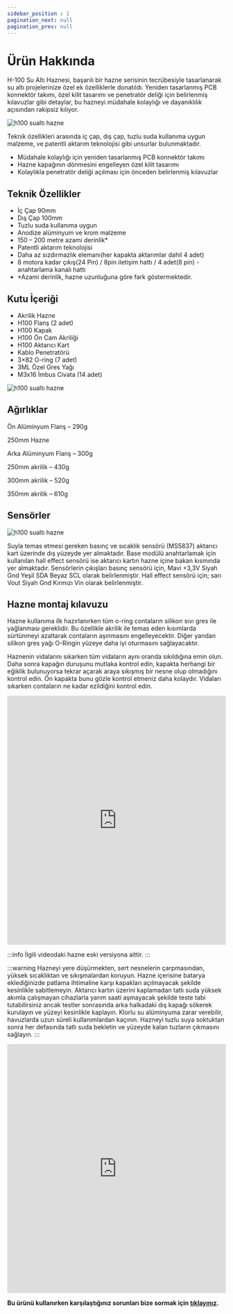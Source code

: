 ```yaml
---
sidebar_position : 1
pagination_next: null
pagination_prev: null
---
```


# Ürün Hakkında

H-100 Su Altı Haznesi, başarılı bir hazne serisinin tecrübesiyle tasarlanarak su altı projelerinize özel ek özelliklerle donatıldı. Yeniden tasarlanmış PCB konnektör takımı, özel kilit tasarımı ve penetratör deliği için belirlenmiş kılavuzlar gibi detaylar, bu hazneyi müdahale kolaylığı ve dayanıklılık açısından rakipsiz kılıyor.

![h100 sualtı hazne](./image/hazne-2-scaled.jpg)


Teknik özellikleri arasında iç çap, dış çap, tuzlu suda kullanıma uygun malzeme, ve patentli aktarım teknolojisi gibi unsurlar bulunmaktadır.

- Müdahale kolaylığı için yeniden tasarlanmış PCB konnektör takımı
- Hazne kapağının dönmesini engelleyen özel kilit tasarımı
- Kolaylıkla penetratör deliği açılması için önceden belirlenmiş kılavuzlar

## Teknik Özellikler

- İç Çap 90mm
- Dış Çap 100mm
- Tuzlu suda kullanıma uygun
- Anodize alüminyum ve krom malzeme
- 150 – 200 metre azami derinlik*
- Patentli aktarım teknolojisi
- Daha az sızdırmazlık elemanı(her kapakta aktarımlar dahil 4 adet)
- 8 motora kadar çıkış(24 Pin) / 8pin iletişim hattı / 4 adet(8 pin) - anahtarlama kanalı hattı
- *Azami derinlik, hazne uzunluğuna göre fark göstermektedir.

## Kutu İçeriği

- Akrilik Hazne
- H100 Flanş (2 adet)
- H100 Kapak
- H100 Ön Cam Akriliği
- H100 Aktarıcı Kart
- Kablo Penetratörü
- 3×82 O-ring (7 adet)
- 3ML Özel Gres Yağı
- M3x16 İmbus Civata (14 adet)

![h100 sualtı hazne](./image/IMG_3829-scaled.jpg)

## Ağırlıklar

Ön Alüminyum Flanş – 290g

250mm Hazne

Arka Alüminyum Flanş – 300g

250mm akrilik – 430g

300mm akrilik – 520g

350mm akrilik – 610g

## Sensörler

![h100 sualtı hazne](./image/IMG_3826-scaled.jpg)

Suyla temas etmesi gereken basınç ve sıcaklık sensörü (MS5837) aktarıcı kart üzerinde dış yüzeyde yer almaktadır. Base modülü anahtarlamak için kullanılan hall effect sensörü ise aktarıcı kartın hazne içine bakan kısmında yer almaktadır. Sensörlerin çıkışları basınç sensörü için, Mavi +3,3V Siyah Gnd Yeşil SDA Beyaz SCL olarak belirlenmiştir. Hall effect sensörü için; sarı Vout Siyah Gnd Kırmızı Vin olarak belirlenmiştir.

## Hazne montaj kılavuzu

Hazne kullanıma ilk hazırlanırken tüm o-ring contaların silikon sıvı gres ile yağlanması gereklidir. Bu özellikle akrilik ile temas eden kısımlarda sürtünmeyi azaltarak contaların aşınmasını engelleyecektir. Diğer yandan silikon gres yağı O-Ringin yüzeye daha iyi oturmasını sağlayacaktır.

Haznenin vidalarını sıkarken tüm vidaların aynı oranda sıkıldığına emin olun. Daha sonra kapağın duruşunu mutlaka kontrol edin, kapakta herhangi bir eğiklik bulunuyorsa tekrar açarak araya sıkışmış bir nesne olup olmadığını kontrol edin. Ön kapakta bunu gözle kontrol etmeniz daha kolaydır. Vidaları sıkarken contaların ne kadar ezildiğini kontrol edin.

<iframe width="100%" height="574" src="https://www.youtube.com/embed/wks-8iuaIAI" title="Degz Sualtı Haznesi" frameborder="0" allow="accelerometer; autoplay; clipboard-write; encrypted-media; gyroscope; picture-in-picture; web-share" allowfullscreen></iframe>

:::info
İlgili videodaki hazne eski versiyona aittir.
:::

:::warning
Hazneyi yere düşürmekten, sert nesnelerin çarpmasından, yüksek sıcaklıktan ve sıkışmalardan koruyun. Hazne içerisine batarya eklediğinizde patlama ihtimaline karşı kapakları açılmayacak şekilde kesinlikle sabitlemeyin. Aktarıcı kartın üzerini kaplamadan tatlı suda yüksek akımla çalışmayan cihazlarla yarım saati aşmayacak şekilde teste tabi tutabilirsiniz ancak testler sonrasında arka halkadaki dış kapağı sökerek kurulayın ve yüzeyi kesinlikle kaplayın. Klorlu su alüminyuma zarar verebilir, havuzlarda uzun süreli kullanımlardan kaçının. Hazneyi tuzlu suya soktuktan sonra her defasında tatlı suda bekletin ve yüzeyde kalan tuzların çıkmasını sağlayın.
:::

<iframe width="100%" height="574" src="https://www.youtube.com/embed/GYWZvBBVTVA" title="Yenilikçi Aktarım Yöntemi | Degz Su Altı Haznesi H-100" frameborder="0" allow="accelerometer; autoplay; clipboard-write; encrypted-media; gyroscope; picture-in-picture; web-share" allowfullscreen></iframe>


**Bu ürünü kullanırken karşılaştığınız  sorunları  bize sormak için  [tıklayınız](https://forum.degzrobotics.com/).**  